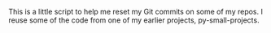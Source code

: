 This is a little script to help me reset my Git commits on some of my repos. I reuse some of the code from one of my earlier projects, py-small-projects.
